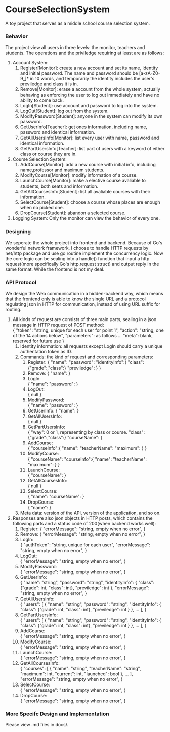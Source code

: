 # CourseSelectionSystem
A toy project that serves as a middle school course selection system.

### Behavior
The project view all users in three levels: the monitor, teachers and students.
The operations and the priviledge requiring at least are as follows:
1. Account System:
   1. Register[Monitor]: create a new account and set its name, identity and initial password. The name and password should be [a-zA-Z0-9_]* in 10 words,
   and temporarily the identity includes the user's previledge and class it is in.
   2. Remove[Monitor]: erase a account from the whole system, actually behaving
   as enforcing the user to log out immediately and have no ability to come back.
   3. LogIn[Student]: use account and password to log into the system.
   4. LogOut[Student]: log out from the system.
   5. ModifyPassword[Student]: anyone in the system can modify its own password.
   6. GetUserInfo[Teacher]: get ones information, including name, password and identical information.
   7. GetAllUsersInfo[Monitor]: list every user with name, password and identical information.
   8. GetPartUsersInfo[Teacher]: list part of users with a keyword of either class or course they are in.  
2. Course Selection System:  
   1. AddCourse[Monitor]: add a new course with initial info, including name,professor and maximum students.
   2. ModifyCourse[Monitor]: modify information of a course.
   3. LaunchCourse[Monitor]: make a elective course avaliable to students, both seats and information.
   4. GetAllCoursesInfo[Student]: list all avaliable courses with their information.
   5. SelectCourse[Student]: choose a course whose places are enough when no picked one.
   6. DropCourse[Student]: abandon a selected course.
3. Logging System: Only the monitor can view the behavior of every one.

### Designing
We seperate the whole project into frontend and backend. Because of Go's wonderful network framework, I choose to handle HTTP requests by net/http
package and use go routine implement the concurrency logic. Now the core logic
can be sealing into a handle() function that input a http request(more specifically Go's http.request struct) and output reply in the same format.
While the frontend is not my deal.

### API Protocol
We design the Web communication in a hidden-backend way, which means that the frontend only is able to know the single URL and a protocol regulating json in HTTP for communication, instead of using URL suffix for routing.  
1. All kinds of request are consists of three main parts, sealing in a json message in HTTP request of POST method:   
   {
      "token": "string, unique for each user for point 1",
      "action": "string, one of the 14 actions below",
      "parameters": as follows ...
      "meta": blank, reserved for future use
   }
   1. Identity information: all requests except LogIn should carry a unique authentation token as ID.
   2. Commands: the kind of request and corresponding parameters:
      1. Register:
      {
         "name":
         "password":
         "identityInfo":{
            "class":{"grade":,"class":}
            "previledge":
         }
      }
      2. Remove:
      {
         "name":
      }
      3. LogIn:   
      {
         "name":
         "password":
      }
      4. LogOut:   
      {
         null
      }
      5. ModifyPassword:   
      {
         "name":
         "password":
      }
      6. GetUserInfo:
      {
         "name":
      }
      7. GetAllUsersInfo:   
      {
         null
      }
      8. GetPartUsersInfo:   
      {
         "way": 0 or 1, representing by class or course.
         "class":{"grade":,"class":}
         "courseName":
      }
      9. AddCourse:   
      {
         "courseInfo":{
            "name":
            "teacherName":
            "maximum":
         }
      }
      10. ModifyCourse:   
      {
         "courseName":
         "courseInfo":{
            "name":
            "teacherName":
            "maximum":
         }
      }
      11. LaunchCourse:   
      {
         "courseName":
      }
      12. GetAllCoursesInfo:   
      {
         null
      }
      13. SelectCourse:   
      {
         "name":
         "courseName":
      }
      14. DropCourse:   
      {
         "name":
      }  
   3. Meta data: version of the API, version of the application, and so on.
2. Responses are also json objects in HTTP posts, which contains the following parts and a status code of 200(when backend works well):
   1. Register:
      {
         "errorMessage": "string, empty when no error",
      }
   2. Remove:
      {
         "errorMessage": "string, empty when no error",
      }
   3. LogIn:   
      {
         "authToken": "string, unique for each user",
         "errorMessage": "string, empty when no error",
      }
   4. LogOut:   
      {
         "errorMessage": "string, empty when no error",
      }
   5. ModifyPassword:   
      {
         "errorMessage": "string, empty when no error",
      }
   6. GetUserInfo:   
      {
         "name": "string",
         "password": "string",
         "identityInfo": {
            "class": {"grade": int, "class": int},
            "previledge": int
         },
         "errorMessage": "string, empty when no error",
      }
   7. GetAllUsersInfo:   
      {
         "users": [
            {
               "name": "string",
               "password": "string",
               "identityInfo": {
                  "class": {"grade": int, "class": int},
                  "previledge": int
               }
            },
            ...
         ],
      }
   8. GetPartUsersInfo:   
      {
         "users": [
            {
               "name": "string",
               "password": "string",
               "identityInfo": {
                  "class": {"grade": int, "class": int},
                  "previledge": int
               }
            },
            ...
         ],
      }
   9. AddCourse:   
      {
         "errorMessage": "string, empty when no error",
      }
   10. ModifyCourse:   
      {
         "errorMessage": "string, empty when no error",
      }
   11. LaunchCourse:   
      {
         "errorMessage": "string, empty when no error",
      }
   12. GetAllCoursesInfo:   
      {
         "courses": [
            {
               "name": "string",
               "teacherName": "string",
               "maximum": int,
               "current": int,
               "launched": bool
            },
            ...
         ],
         "errorMessage": "string, empty when no error",
      }
   13. SelectCourse:   
      {
         "errorMessage": "string, empty when no error",
      }
   14. DropCourse:   
      {
         "errorMessage": "string, empty when no error",
      } 

### More Specifc Design and Implementation
Please view .md files in docs/. 